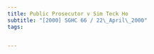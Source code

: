 ```yaml
---
title: Public Prosecutor v Sim Teck Ho 
subtitle: "[2000] SGHC 66 / 22\_April\_2000"
tags:


---
```


